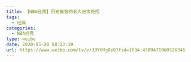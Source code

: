 ```yaml
---
title: 【NBA经典】历史最强的五大进攻绝招
tags:
  - 经典
categories:
  - NBA经典
type: weibo
date: 2020-05-28 08:23:19
url: https://www.weibo.com/tv/v/J3YtMgOzQ?fid=1034:4509471968526346
---
```


<!-- more -->